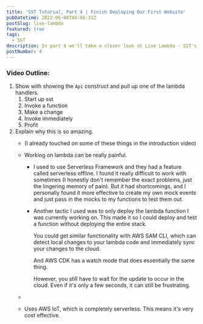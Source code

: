 ```yaml
---
title: 'SST Tutorial, Part 4 | Finish Deploying Our First Website'
pubDatetime: 2022-06-06T04:06:31Z
postSlug: live-lambda
featured: true
tags:
  - SST
description: In part 4 we'll take a closer look at Live Lambda - SST's killer feature.
postNumber: 4
---
```


### Video Outline:
1. Show with showing the `Api` construct and pull up one of the lambda handlers.
    1. Start up sst
    1. Invoke a function
    1. Make a change
    1. Invoke immediately
    1. Profit
2. Explain why this is so amazing.
    - (I already touched on some of these things in the introduction video)
    - Working on lambda can be really painful.
        - I used to use Serverless Framework and they had a feature called
          serverless offline. I found it really difficult to work with
          sometimes (I honestly don't remember the exact problems, just the
          lingering memory of pain). But it had shortcomings, and I personally
          found it more effective to create my own mock events and just pass in
          the mocks to my functions to test them out.
        - Another tactic I used was to only deploy the lambda function I was
          currently working on. This made it so I could deploy and test a
          function without deploying the entire stack.

          You could get similar functionality with AWS SAM CLI, which can
          detect local changes to your lambda code and immediately sync your
          changes to the cloud.

          And AWS CDK has a watch mode that does essentially the same thing.

          However, you still have to wait for the update to occur in the cloud.
          Even if it's only a few seconds, it can still be frustrating.

    - 

    - Uses AWS IoT, which is completely serverless. This means it's very cost
      effective.


